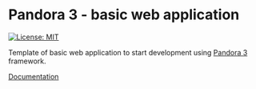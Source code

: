 # Pandora 3 - basic web application

[![License: MIT](https://img.shields.io/badge/License-MIT-steelblue.svg)](https://opensource.org/licenses/MIT)

Template of basic web application to start development using [Pandora 3](https://github.com/PandoraTeam/pandora-3.0-core "Pandora 3 core repository") framework.

[Documentation](https://nescafe62.github.io/pandora3 "Pandora 3 documentation")
